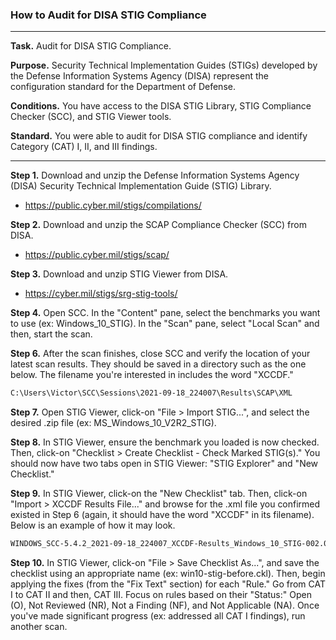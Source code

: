 ### How to Audit for DISA STIG Compliance

---

**Task.** Audit for DISA STIG Compliance. 

**Purpose.** Security Technical Implementation Guides (STIGs) developed by the Defense Information Systems Agency (DISA) represent the configuration standard for the Department of Defense.  

**Conditions.** You have access to the DISA STIG Library, STIG Compliance Checker (SCC), and STIG Viewer tools. 

**Standard.** You were able to audit for DISA STIG compliance and identify Category (CAT) I, II, and III findings. 

---

**Step 1.** Download and unzip the Defense Information Systems Agency (DISA) Security Technical Implementation Guide (STIG) Library.  
* https://public.cyber.mil/stigs/compilations/

**Step 2.** Download and unzip the SCAP Compliance Checker (SCC) from DISA.   
* https://public.cyber.mil/stigs/scap/

**Step 3.** Download and unzip STIG Viewer from DISA.   
* https://cyber.mil/stigs/srg-stig-tools/

**Step 4.** Open SCC. In the "Content" pane, select the benchmarks you want to use (ex: Windows_10_STIG). In the "Scan" pane, select "Local Scan" and then, start the scan. 

**Step 6.** After the scan finishes, close SCC and verify the location of your latest scan results. They should be saved in a directory such as the one below. The filename you're interested in includes the word "XCCDF."
```bash
C:\Users\Victor\SCC\Sessions\2021-09-18_224007\Results\SCAP\XML
```

**Step 7.** Open STIG Viewer, click-on "File > Import STIG...", and select the desired .zip file (ex: MS_Windows_10_V2R2_STIG). 

**Step 8.** In STIG Viewer, ensure the benchmark you loaded is now checked. Then, click-on "Checklist > Create Checklist - Check Marked STIG(s)." You should now have two tabs open in STIG Viewer: "STIG Explorer" and "New Checklist."

**Step 9.** In STIG Viewer, click-on the "New Checklist" tab. Then, click-on "Import > XCCDF Results File..." and browse for the .xml file you confirmed existed in Step 6 (again, it should have the word "XCCDF" in its filename). Below is an example of how it may look.
```bash
WINDOWS_SCC-5.4.2_2021-09-18_224007_XCCDF-Results_Windows_10_STIG-002.002
```

**Step 10.** In STIG Viewer, click-on "File > Save Checklist As...", and save the checklist using an appropriate name (ex: win10-stig-before.ckl). Then, begin applying the fixes (from the "Fix Text" section) for each "Rule." Go from CAT I to CAT II and then, CAT III. Focus on rules based on their "Status:" Open (O), Not Reviewed (NR), Not a Finding (NF), and Not Applicable (NA). Once you've made significant progress (ex: addressed all CAT I findings), run another scan. 
